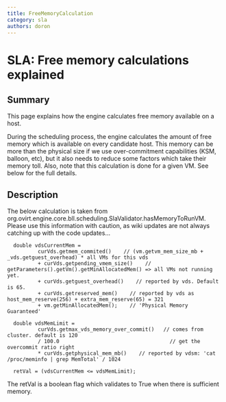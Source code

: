 ```yaml
---
title: FreeMemoryCalculation
category: sla
authors: doron
---
```


# SLA: Free memory calculations explained

## Summary

This page explains how the engine calculates free memory available on a host.

During the scheduling process, the engine calculates the amount of free memory
which is available on every candidate host. This memory can be more than the physical
size if we use over-commitment capabilities (KSM, balloon, etc), but it also needs to reduce
some factors which take their memory toll. Also, note that this calculation is done for a given
VM. See below for the full details.

## Description

The below calculation is taken from org.ovirt.engine.core.bll.scheduling.SlaValidator.hasMemoryToRunVM.
Please use this information with caution, as wiki updates are not always catching up with the code updates...

      double vdsCurrentMem =
              curVds.getmem_commited()    // (vm.getvm_mem_size_mb + _vds.getguest_overhead) * all VMs for this vds
              + curVds.getpending_vmem_size()    // getParameters().getVm().getMinAllocatedMem() => all VMs not running yet.
              + curVds.getguest_overhead()    // reported by vds. Default is 65.
              + curVds.getreserved_mem()    // reported by vds as host_mem_reserve(256) + extra_mem_reserve(65) = 321
              + vm.getMinAllocatedMem();    // 'Physical Memory Guaranteed'

      double vdsMemLimit = 
              curVds.getmax_vds_memory_over_commit()   // comes from cluster. default is 120
              / 100.0                                    // get the overcommit ratio right
              * curVds.getphysical_mem_mb()    // reported by vdsm: 'cat /proc/meminfo | grep MemTotal' / 1024

      retVal = (vdsCurrentMem <= vdsMemLimit);

The retVal is a boolean flag which validates to True when there is sufficient memory.

